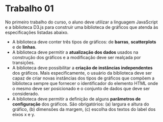 # Trabalho 01

No primeiro trabalho do curso, o aluno deve utilizar a linguagem JavaScript e a biblioteca D3.js para construir uma biblioteca de gráficos que atenda às especificações listadas abaixo.

+ A biblioteca deve conter três tipos de gráficos: de **barras**, **scatterplots** e de **linhas**.
+ A biblioteca deve permitir a **atualização dos dados** usados na construção dos gráficos e a modificação deve ser realçada por transições.
+ A biblioteca deve possibilitar a **criação de instâncias independentes** dos gráficos. Mais especificamente, o usuário da biblioteca deve ser capaz de criar novas instâncias dos tipos de gráficos que compõem a biblioteca sempre que fornecer o identificador do elemento HTML onde o mesmo deve ser posicionado e o conjunto de dados que deve ser considerado.
+ A biblioteca deve permitir a definição de alguns **parâmetros de configuração** dos gráficos. São obrigatórios: (a) largura e altura do gráfico, (b) dimensões da margem, (c) escolha dos textos do label dos eixos x e y.